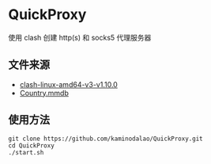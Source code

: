 # QuickProxy
使用 clash 创建 http(s) 和 socks5 代理服务器  

## 文件来源  
- [clash-linux-amd64-v3-v1.10.0](https://github.com/Dreamacro/clash) 
- [Country.mmdb](https://github.com/Loyalsoldier/geoip)

## 使用方法
```
git clone https://github.com/kaminodalao/QuickProxy.git
cd QuickProxy
./start.sh
```
